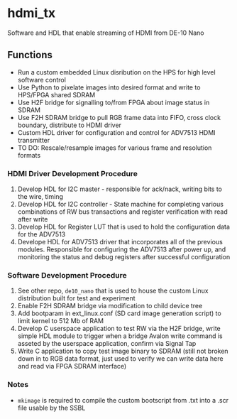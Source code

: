 # hdmi_tx
Software and HDL that enable streaming of HDMI from DE-10 Nano

## Functions
* Run a custom embedded Linux disribution on the HPS for high level software control
* Use Python to pixelate images into desired format and write to HPS/FPGA shared SDRAM
* Use H2F bridge for signalling to/from FPGA about image status in SDRAM
* Use F2H SDRAM bridge to pull RGB frame data into FIFO, cross clock boundary, distribute to HDMI driver
* Custom HDL driver for configuration and control for ADV7513 HDMI transmitter
* TO DO: Rescale/resample images for various frame and resolution formats

### HDMI Driver Development Procedure
1. Develop HDL for I2C master - responsible for ack/nack, writing bits to the wire, timing
2. Develop HDL for I2C controller - State machine for completing various combinations of RW bus transactions and register verification with read after write
3. Develop HDL for Register LUT that is used to hold the configuration data for the ADV7513
4. Develope HDL for ADV7513 driver that incorporates all of the previous modules. Responsible for configuring the ADV7513 after power up, and monitoring the status and debug registers after successful configuration

### Software Development Procedure
1. See other repo, ```de10_nano``` that is used to house the custom Linux distribution built for test and experiment
2. Enable F2H SDRAM bridge via modification to child device tree
3. Add bootparam in ext_linux.conf (SD card image generation script) to limit kernel to 512 Mb of RAM
4. Develop C userspace application to test RW via the H2F bridge, write simple HDL module to trigger when a bridge Avalon write command is asseted by the userspace application, confirm via Signal Tap
5. Write C application to copy test image binary to SDRAM (still not broken down in to RGB data format, just used to verify we can write data here and read via FPGA SDRAM interface)


### Notes
* ```mkimage``` is required to compile the custom bootscript from .txt into a .scr file usable by the SSBL
